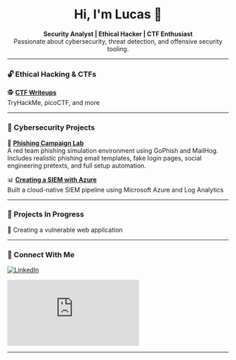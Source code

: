 <h1 align="center">Hi, I'm Lucas 👋</h1>

<p align="center">
  <b>Security Analyst | Ethical Hacker | CTF Enthusiast</b><br>
  Passionate about cybersecurity, threat detection, and offensive security tooling.
</p>

---

### 🔓 Ethical Hacking & CTFs

🕵️ [**CTF Writeups**](https://github.com/LucasWthompson/Cybersecurity-Writeups)  
TryHackMe, picoCTF, and more

---

### 🧰 Cybersecurity Projects

🧪 [**Phishing Campaign Lab**](https://github.com/LucasWthompson/phish-email-lab)  
A red team phishing simulation environment using GoPhish and MailHog. Includes realistic phishing email templates, fake login pages, social engineering pretexts, and full setup automation.

📊 [**Creating a SIEM with Azure**](https://github.com/LucasWthompson/SIEM-in-Azure-Project)  
Built a cloud-native SIEM pipeline using Microsoft Azure and Log Analytics

---

### 📌 Projects In Progress

🚧 Creating a vulnerable web application

---

### 🤝 Connect With Me

[![LinkedIn](https://img.shields.io/badge/LinkedIn-blue?style=for-the-badge&logo=linkedin&logoColor=white)](https://www.linkedin.com/in/lucas-thompson-3a83a81b8/)

<iframe src="https://tryhackme.com/api/v2/badges/public-profile?userPublicId=1032953" style='border:none;'></iframe>

---
